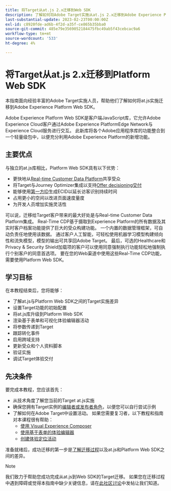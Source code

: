 ```yaml
---
title: 将Target从at.js 2.x迁移到Web SDK
description: 了解如何将Adobe Target实施从at.js 2.x迁移到Adobe Experience Platform Web SDK。 主题包括加载JavaScript库、发送参数、渲染活动以及其他值得注意的标注。
last-substantial-update: 2023-02-23T00:00:00Z
exl-id: c8920fde-ad6b-4f2d-a35f-ce865b35bba0
source-git-commit: 485e79e3569052184475fbc49ab5f43cebcac9a6
workflow-type: tm+mt
source-wordcount: '533'
ht-degree: 4%

---
```


# 将Target从at.js 2.x迁移到Platform Web SDK

本指南面向经验丰富的Adobe Target实施人员，帮助他们了解如何将at.js实施迁移到Adobe Experience Platform Web SDK。

Adobe Experience Platform Web SDK是客户端JavaScript库，它允许Adobe Experience Cloud客户通过Adobe Experience PlatformEdge Network与Experience Cloud服务进行交互。 此新库将各个Adobe应用程序库的功能整合到一个轻量级包中，以便充分利用Adobe Experience Platform的新增功能。

## 主要优点

与独立的at.js库相比，Platform Web SDK具有以下优势：

* 更快地从[Real-time Customer Data Platform](https://experienceleague.adobe.com/docs/platform-learn/tutorials/experience-cloud/next-hit-personalization.html?lang=zh-Hans)共享受众
* 将Target与Journey Optimizer集成以支持[Offer decisioning交付](https://experienceleague.adobe.com/docs/target/using/integrate/ajo/offer-decision.html)
* 能够使用[第一方ID](https://experienceleague.adobe.com/docs/platform-learn/data-collection/edge-network/generate-first-party-device-ids.html?lang=zh-Hans)生成ECID以延长访客识别持续时间
* 占用更小的空间以改进页面速度量度
* 为开发人员增加实施灵活性

可以说，迁移给Target客户带来的最大好处是与Real-time Customer Data Platform集成。 Real-Time CDP基于摄取到Experience Platform的所有数据及其实时客户档案功能提供了巨大的受众构建功能。 一个内置的数据管理框架，可自动负责任地使用该数据。 通过客户人工智能，可轻松使用机器学习模型构建倾向性和流失模型，模型的输出可共享回Adobe Target。 最后，可选的Healthcare和Privacy &amp; Security Shield加载项的客户可以使用同意强制执行功能轻松地强制执行个别客户的同意首选项。 要在您的Web渠道中使用这些Real-Time CDP功能，需要使用Platform Web SDK。

## 学习目标

在本教程结束后，您将能够：

* 了解at.js与Platform Web SDK之间的Target实施差异
* 设置Target功能的初始配置
* 将at.js库升级到Platform Web SDK
* 渲染基于表单和可视化体验编辑器活动
* 将参数传递到Target
* 跟踪转化事件
* 启用跨域支持
* 更新受众和个人资料脚本
* 验证实施
* 调试Target体验交付


## 先决条件

要完成本教程，您应该首先：

* 从技术角度了解您当前的Target at.js实施
* 确保您拥有Target实例的[编辑者或发布者角色](https://experienceleague.adobe.com/docs/target/using/administer/manage-users/enterprise/properties-overview.html#section_8C425E43E5DD4111BBFC734A2B7ABC80)，以便您可以自行尝试示例
* 了解如何在Adobe Target中设置活动。 如果您需要复习者，以下教程和指南对本课程很有帮助：
   * [使用 Visual Experience Composer](https://experienceleague.adobe.com/docs/target-learn/tutorials/experiences/use-the-visual-experience-composer.html)
   * [使用基于表单的体验编辑器](https://experienceleague.adobe.com/docs/target-learn/tutorials/experiences/use-the-form-based-experience-composer.html)
   * [创建体验定位活动](https://experienceleague.adobe.com/docs/target-learn/tutorials/activities/create-experience-targeting-activities.html)

准备就绪后，成功迁移的第一步是[了解迁移过程](migration-overview.md)以及at.js和Platform Web SDK之间的差异。

>[!NOTE]
>
>我们致力于帮助您成功完成从at.js到Web SDK的Target迁移。 如果您在迁移过程中遇到障碍或觉得本指南中缺少关键信息，请在[此社区讨论](https://experienceleaguecommunities.adobe.com/t5/adobe-experience-platform-data/tutorial-discussion-migrate-target-from-at-js-to-web-sdk/m-p/575587#M463)中发帖让我们知道。
